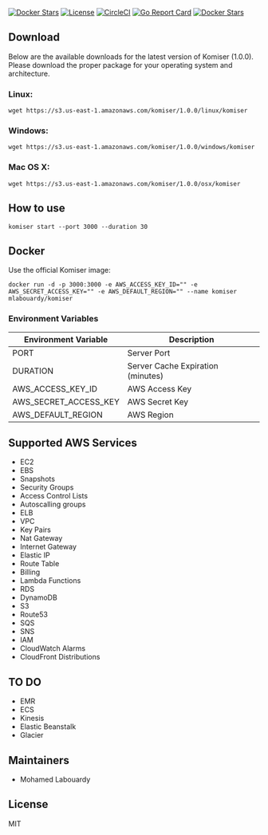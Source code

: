 [![Docker Stars](https://img.shields.io/docker/pulls/mlabouardy/komiser.svg)](https://hub.docker.com/r/mlabouardy/komiser/) 
[![License](https://img.shields.io/github/license/mlabouardy/komiser.svg)](https://github.com/mlabouardy/komiser/LICENSE) [![CircleCI](https://circleci.com/gh/mlabouardy/komiser/tree/master.svg?style=svg&circle-token=d35b1c7447995e60909b24fd316fef0988e76bc8)](https://circleci.com/gh/mlabouardy/komiser/tree/master) [![Go Report Card](https://goreportcard.com/badge/github.com/mlabouardy/komiser)](https://goreportcard.com/report/github.com/mlabouardy/komiser) [![Docker Stars](https://img.shields.io/github/issues/mlabouardy/komiser.svg)](https://github.com/mlabouardy/komiser/issues)  


## Download

Below are the available downloads for the latest version of Komiser (1.0.0). Please download the proper package for your operating system and architecture.

### Linux:

```
wget https://s3.us-east-1.amazonaws.com/komiser/1.0.0/linux/komiser
```

### Windows:

```
wget https://s3.us-east-1.amazonaws.com/komiser/1.0.0/windows/komiser
```

### Mac OS X:

```
wget https://s3.us-east-1.amazonaws.com/komiser/1.0.0/osx/komiser
```

## How to use

```
komiser start --port 3000 --duration 30
```

## Docker

Use the official Komiser image:

```
docker run -d -p 3000:3000 -e AWS_ACCESS_KEY_ID="" -e AWS_SECRET_ACCESS_KEY="" -e AWS_DEFAULT_REGION="" --name komiser mlabouardy/komiser
```

### Environment Variables

| Environment Variable | Description |
| -------------------- | ----------- |
| PORT | Server Port |
| DURATION | Server Cache Expiration (minutes) |
| AWS_ACCESS_KEY_ID | AWS Access Key |
| AWS_SECRET_ACCESS_KEY | AWS Secret Key |
| AWS_DEFAULT_REGION | AWS Region |

## Supported AWS Services

* EC2
* EBS
* Snapshots
* Security Groups
* Access Control Lists
* Autoscalling groups
* ELB
* VPC
* Key Pairs
* Nat Gateway
* Internet Gateway
* Elastic IP
* Route Table
* Billing
* Lambda Functions
* RDS
* DynamoDB
* S3
* Route53
* SQS
* SNS
* IAM
* CloudWatch Alarms
* CloudFront Distributions

## TO DO

* EMR
* ECS
* Kinesis
* Elastic Beanstalk
* Glacier

## Maintainers

* Mohamed Labouardy

## License

MIT
